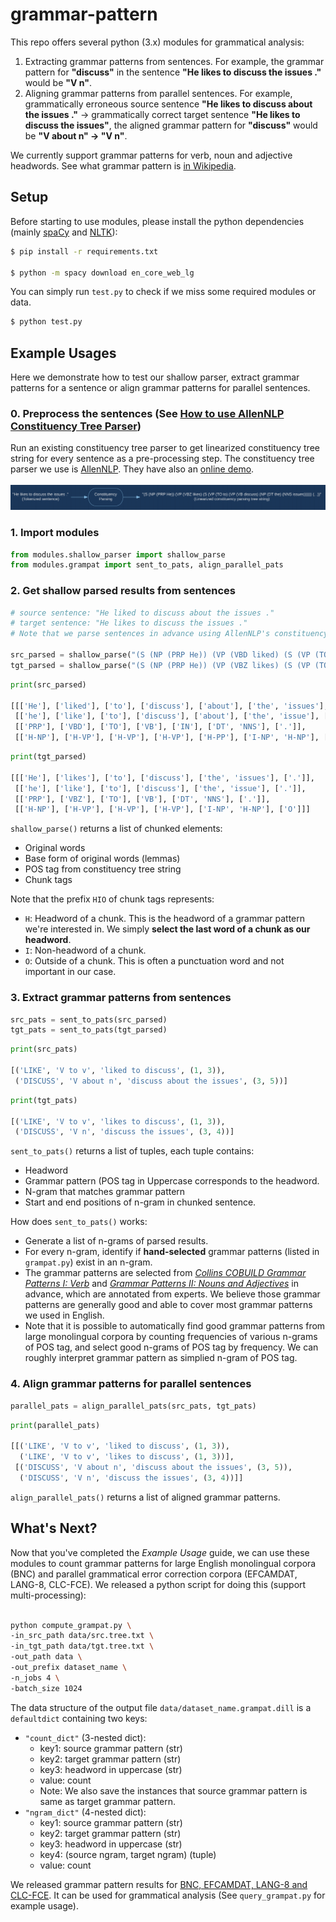 # grammar-pattern

This repo offers several python (3.x) modules for grammatical analysis:
1. Extracting grammar patterns from sentences. For example, the grammar pattern for **"discuss"** in the sentence **"He likes to discuss the issues ."** would be **"V n"**.
2. Aligning grammar patterns from parallel sentences. For example, grammatically erroneous source sentence **"He likes to discuss about the issues ."** → grammatically correct target sentence **"He likes to discuss the issues"**, the aligned grammar pattern for **"discuss"** would be **"V about n" → "V n"**.

We currently support grammar patterns for verb, noun and adjective headwords. See what grammar pattern is [in Wikipedia](https://en.wikipedia.org/wiki/Pattern_grammar).

## Setup
Before starting to use modules, please install the python dependencies (mainly [spaCy](https://spacy.io/) and [NLTK](https://www.nltk.org/)):
```sh
$ pip install -r requirements.txt

$ python -m spacy download en_core_web_lg 
```

You can simply run `test.py` to check if we miss some required modules or data.
```sh
$ python test.py
```

## Example Usages
Here we demonstrate how to test our shallow parser, extract grammar patterns for a sentence or align grammar patterns for parallel sentences.

### 0. Preprocess the sentences (See [How to use AllenNLP Constituency Tree Parser](how-to-use-allennlp-constituency-tree-parser/README.md))
Run an existing constituency tree parser to get linearized constituency tree string for every sentence as a pre-processing step. The constituency tree parser we use is [AllenNLP](https://github.com/allenai/allennlp). They have also an [online demo](http://demo.allennlp.org/constituency-parsing).
<br><br>
![Alt text](imgs/1.png)

### 1. Import modules
```python
from modules.shallow_parser import shallow_parse
from modules.grampat import sent_to_pats, align_parallel_pats
```

### 2. Get shallow parsed results from sentences
```python
# source sentence: "He liked to discuss about the issues ."
# target sentence: "He likes to discuss the issues ."
# Note that we parse sentences in advance using AllenNLP's constituency tree parser.

src_parsed = shallow_parse("(S (NP (PRP He)) (VP (VBD liked) (S (VP (TO to) (VP (VB discuss) (PP (IN about) (NP (DT the) (NNS issues))))))) (. .))")
tgt_parsed = shallow_parse("(S (NP (PRP He)) (VP (VBZ likes) (S (VP (TO to) (VP (VB discuss) (NP (DT the) (NNS issues)))))) (. .))")
```
```python 
print(src_parsed)

[[['He'], ['liked'], ['to'], ['discuss'], ['about'], ['the', 'issues'], ['.']],
 [['he'], ['like'], ['to'], ['discuss'], ['about'], ['the', 'issue'], ['.']],
 [['PRP'], ['VBD'], ['TO'], ['VB'], ['IN'], ['DT', 'NNS'], ['.']],
 [['H-NP'], ['H-VP'], ['H-VP'], ['H-VP'], ['H-PP'], ['I-NP', 'H-NP'], ['O']]]
```
```python
print(tgt_parsed)

[[['He'], ['likes'], ['to'], ['discuss'], ['the', 'issues'], ['.']],
 [['he'], ['like'], ['to'], ['discuss'], ['the', 'issue'], ['.']],
 [['PRP'], ['VBZ'], ['TO'], ['VB'], ['DT', 'NNS'], ['.']],
 [['H-NP'], ['H-VP'], ['H-VP'], ['H-VP'], ['I-NP', 'H-NP'], ['O']]]
```
`shallow_parse()` returns a list of chunked elements:
- Original words
- Base form of original words (lemmas)
- POS tag from constituency tree string
- Chunk tags

Note that the prefix `HIO` of chunk tags represents:
- `H`: Headword of a chunk. This is the headword of a grammar pattern we're interested in. We simply **select the last word of a chunk as our headword**.
- `I`: Non-headword of a chunk.
- `O`: Outside of a chunk. This is often a punctuation word and not important in our case.

### 3. Extract grammar patterns from sentences
```python
src_pats = sent_to_pats(src_parsed)
tgt_pats = sent_to_pats(tgt_parsed)
```
```python
print(src_pats)

[('LIKE', 'V to v', 'liked to discuss', (1, 3)),
 ('DISCUSS', 'V about n', 'discuss about the issues', (3, 5))]
```
```python
print(tgt_pats)

[('LIKE', 'V to v', 'likes to discuss', (1, 3)),
 ('DISCUSS', 'V n', 'discuss the issues', (3, 4))]
```
`sent_to_pats()` returns a list of tuples, each tuple contains:
- Headword
- Grammar pattern (POS tag in Uppercase corresponds to the headword.
- N-gram that matches grammar pattern
- Start and end positions of n-gram in chunked sentence.

How does `sent_to_pats()` works:
- Generate a list of n-grams of parsed results.
- For every n-gram, identify if **hand-selected** grammar patterns (listed in `grampat.py`) exist in an n-gram.
- The grammar patterns are selected from [*Collins COBUILD Grammar Patterns I: Verb*](http://arts-ccr-002.bham.ac.uk/ccr/patgram/) and [*Grammar Patterns II: Nouns and Adjectives*](https://www.amazon.com/Grammar-Patterns-II-Adjectives-COBUILD/dp/0003750671) in advance, which are annotated from experts. We believe those grammar patterns are generally good and able to cover most grammar patterns we used in English.
- Note that it is possible to automatically find good grammar patterns from large monolingual corpora by counting frequencies of various n-grams of POS tag, and select good n-grams of POS tag by frequency. We can roughly interpret grammar pattern as simplied n-gram of POS tag.

### 4. Align grammar patterns for parallel sentences
```python
parallel_pats = align_parallel_pats(src_pats, tgt_pats)
```
```python
print(parallel_pats)

[[('LIKE', 'V to v', 'liked to discuss', (1, 3)),
  ('LIKE', 'V to v', 'likes to discuss', (1, 3))],
 [('DISCUSS', 'V about n', 'discuss about the issues', (3, 5)),
  ('DISCUSS', 'V n', 'discuss the issues', (3, 4))]]
```
`align_parallel_pats()` returns a list of aligned grammar patterns.

## What's Next?
Now that you've completed the *Example Usage* guide, we can use these modules to count grammar patterns for large English monolingual corpora (BNC) and parallel grammatical error correction corpora (EFCAMDAT, LANG-8, CLC-FCE). We released a python script for doing this (support multi-processing):
<br><br>
```sh
python compute_grampat.py \
-in_src_path data/src.tree.txt \
-in_tgt_path data/tgt.tree.txt \
-out_path data \
-out_prefix dataset_name \
-n_jobs 4 \
-batch_size 1024
```

The data structure of the output file `data/dataset_name.grampat.dill` is a `defaultdict` containing two keys:

- `"count_dict"` (3-nested dict):
    - key1: source grammar pattern (str)
    - key2: target grammar pattern (str)
    - key3: headword in uppercase (str)
    - value: count
    - Note: We also save the instances that source grammar pattern is same as target grammar pattern.
- `"ngram_dict"` (4-nested dict):
    - key1: source grammar pattern (str)
    - key2: target grammar pattern (str)
    - key3: headword in uppercase (str)
    - key4: (source ngram, target ngram) (tuple)
    - value: count 

We released grammar pattern results for [BNC, EFCAMDAT, LANG-8 and CLC-FCE](https://goo.gl/aKR7Hr). It can be used for grammatical analysis (See `query_grampat.py` for example usage).